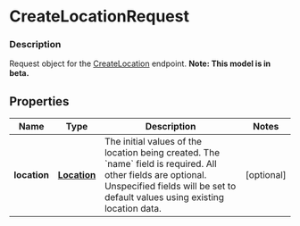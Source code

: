 
# CreateLocationRequest

### Description

Request object for the [CreateLocation](#endpoint-createlocation) endpoint.
**Note: This model is in beta.**

## Properties
Name | Type | Description | Notes
------------ | ------------- | ------------- | -------------
**location** | [**Location**](Location.md) | The initial values of the location being created. The &#x60;name&#x60; field is required. All other fields are optional. Unspecified fields will be set to default values using existing location data. |  [optional]



